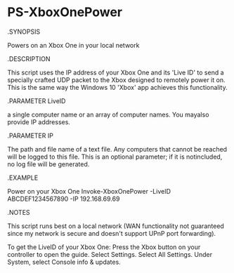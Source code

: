 # PS-XboxOnePower

.SYNOPSIS

Powers on an Xbox One in your local network

.DESCRIPTION

This script uses the IP address of your Xbox One and its 'Live ID' to send a specially crafted UDP packet to the Xbox designed to remotely power it on.
This is the same way the Windows 10 'Xbox' app achieves this functionality.

.PARAMETER LiveID

a single computer name or an array of computer names. You mayalso provide IP addresses.


.PARAMETER IP

The path and file name of a text file. Any computers that cannot be reached will be logged to this file. 
This is an optional parameter; if it is notincluded, no log file will be generated.

.EXAMPLE

Power on your Xbox One
Invoke-XboxOnePower -LiveID ABCDEF1234567890 -IP 192.168.69.69

.NOTES

This script runs best on a local network (WAN functionality not guaranteed since my network is secure and doesn't support UPnP port forwarding).

To get the LiveID of your Xbox One:
Press the Xbox button on your controller to open the guide.
Select Settings.
Select All Settings.
Under System, select Console info & updates.